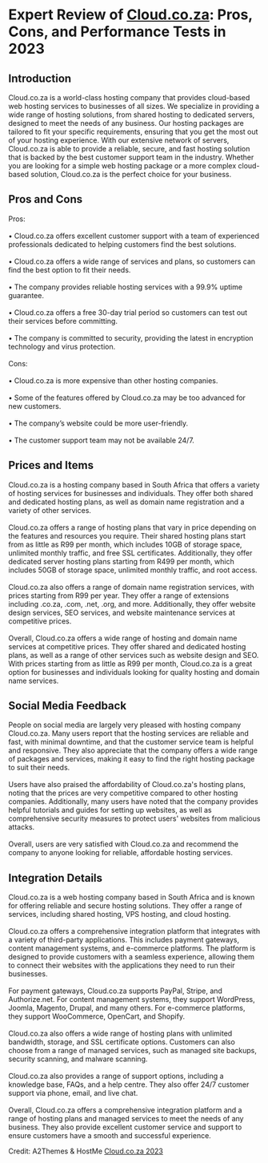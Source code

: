 <h1>Expert Review of <a href="https://a2themes.com/cloudcoza-reviews">Cloud.co.za</a>: Pros, Cons, and Performance Tests in 2023</h1>
<h2>Introduction</h2>
Cloud.co.za is a world-class hosting company that provides cloud-based web hosting services to businesses of all sizes. We specialize in providing a wide range of hosting solutions, from shared hosting to dedicated servers, designed to meet the needs of any business. Our hosting packages are tailored to fit your specific requirements, ensuring that you get the most out of your hosting experience. With our extensive network of servers, Cloud.co.za is able to provide a reliable, secure, and fast hosting solution that is backed by the best customer support team in the industry. Whether you are looking for a simple web hosting package or a more complex cloud-based solution, Cloud.co.za is the perfect choice for your business.
<h2>Pros and Cons</h2>
Pros:<br><br>• Cloud.co.za offers excellent customer support with a team of experienced professionals dedicated to helping customers find the best solutions.<br><br>• Cloud.co.za offers a wide range of services and plans, so customers can find the best option to fit their needs.<br><br>• The company provides reliable hosting services with a 99.9% uptime guarantee.<br><br>• Cloud.co.za offers a free 30-day trial period so customers can test out their services before committing.<br><br>• The company is committed to security, providing the latest in encryption technology and virus protection.<br><br>Cons:<br><br>• Cloud.co.za is more expensive than other hosting companies.<br><br>• Some of the features offered by Cloud.co.za may be too advanced for new customers.<br><br>• The company’s website could be more user-friendly.<br><br>• The customer support team may not be available 24/7.
<h2>Prices and Items</h2>
Cloud.co.za is a hosting company based in South Africa that offers a variety of hosting services for businesses and individuals. They offer both shared and dedicated hosting plans, as well as domain name registration and a variety of other services.<br><br>Cloud.co.za offers a range of hosting plans that vary in price depending on the features and resources you require. Their shared hosting plans start from as little as R99 per month, which includes 10GB of storage space, unlimited monthly traffic, and free SSL certificates. Additionally, they offer dedicated server hosting plans starting from R499 per month, which includes 50GB of storage space, unlimited monthly traffic, and root access.<br><br>Cloud.co.za also offers a range of domain name registration services, with prices starting from R99 per year. They offer a range of extensions including .co.za, .com, .net, .org, and more. Additionally, they offer website design services, SEO services, and website maintenance services at competitive prices.<br><br>Overall, Cloud.co.za offers a wide range of hosting and domain name services at competitive prices. They offer shared and dedicated hosting plans, as well as a range of other services such as website design and SEO. With prices starting from as little as R99 per month, Cloud.co.za is a great option for businesses and individuals looking for quality hosting and domain name services.
<h2>Social Media Feedback</h2>
People on social media are largely very pleased with hosting company Cloud.co.za. Many users report that the hosting services are reliable and fast, with minimal downtime, and that the customer service team is helpful and responsive. They also appreciate that the company offers a wide range of packages and services, making it easy to find the right hosting package to suit their needs.<br><br>Users have also praised the affordability of Cloud.co.za's hosting plans, noting that the prices are very competitive compared to other hosting companies. Additionally, many users have noted that the company provides helpful tutorials and guides for setting up websites, as well as comprehensive security measures to protect users' websites from malicious attacks.<br><br>Overall, users are very satisfied with Cloud.co.za and recommend the company to anyone looking for reliable, affordable hosting services.
<h2>Integration Details</h2>
Cloud.co.za is a web hosting company based in South Africa and is known for offering reliable and secure hosting solutions. They offer a range of services, including shared hosting, VPS hosting, and cloud hosting.<br><br>Cloud.co.za offers a comprehensive integration platform that integrates with a variety of third-party applications. This includes payment gateways, content management systems, and e-commerce platforms. The platform is designed to provide customers with a seamless experience, allowing them to connect their websites with the applications they need to run their businesses.<br><br>For payment gateways, Cloud.co.za supports PayPal, Stripe, and Authorize.net. For content management systems, they support WordPress, Joomla, Magento, Drupal, and many others. For e-commerce platforms, they support WooCommerce, OpenCart, and Shopify.<br><br>Cloud.co.za also offers a wide range of hosting plans with unlimited bandwidth, storage, and SSL certificate options. Customers can also choose from a range of managed services, such as managed site backups, security scanning, and malware scanning.<br><br>Cloud.co.za also provides a range of support options, including a knowledge base, FAQs, and a help centre. They also offer 24/7 customer support via phone, email, and live chat.<br><br>Overall, Cloud.co.za offers a comprehensive integration platform and a range of hosting plans and managed services to meet the needs of any business. They also provide excellent customer service and support to ensure customers have a smooth and successful experience.
<p>Credit: A2Themes & HostMe <a href="https://a2themes.com/cloudcoza-reviews">Cloud.co.za 2023</a></p>
